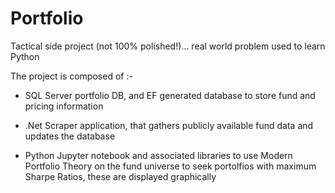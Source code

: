# Portfolio

Tactical side project  (not 100% polished!)... real world problem used to learn Python

The project is composed of :-

- SQL Server portfolio DB, and EF generated database to store fund and pricing information

- .Net Scraper application, that gathers publicly available fund data and updates the database

- Python Jupyter notebook and associated libraries to use Modern Portfolio Theory on the fund universe to seek portolfios with maximum Sharpe Ratios, these are displayed graphically
